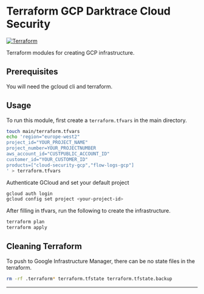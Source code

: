 # Terraform GCP Darktrace Cloud Security

[![Terraform](https://img.shields.io/badge/Terraform-4B0082?logo=terraform)](https://www.terraform.io/)

Terraform modules for creating GCP infrastructure.

## Prerequisites

You will need the gcloud cli and terraform.

## Usage

To run this module, first create a `terraform.tfvars` in the main directory.

```bash
touch main/terraform.tfvars
echo 'region="europe-west2"
project_id="YOUR_PROJECT_NAME"
project_number=YOUR_PROJECTNUMBER
aws_account_id="CUSTPUBLIC_ACCOUNT_ID"
customer_id="YOUR_CUSTOMER_ID"
products=["cloud-security-gcp","flow-logs-gcp"]
' > terraform.tfvars
```

Authenticate GCloud and set your default project

```bash
gcloud auth login
gcloud config set project <your-project-id>
```

After filling in tfvars, run the following to create the infrastructure.

```bash
terraform plan
terraform apply
```

## Cleaning Terraform

To push to Google Infrastructure Manager, there can be no state files in the terraform.

```bash
rm -rf .terraform* terraform.tfstate terraform.tfstate.backup
```

---
